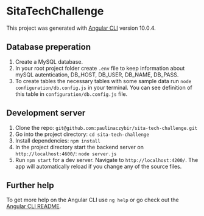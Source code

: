 # SitaTechChallenge

This project was generated with [Angular CLI](https://github.com/angular/angular-cli) version 10.0.4.

## Database preperation

1. Create a MySQL database.
2. In your root project folder create `.env` file to keep information about mySQL autentication, DB_HOST, DB_USER, DB_NAME, DB_PASS.
3. To create tables the necessary tables with some sample data run `node configuration/db.config.js` in your terminal. You can see definition of this table in `configuration/db.config.js` file.

## Development server

1. Clone the repo: `git@github.com:paulinaczybir/sita-tech-challenge.git`
2. Go into the project directory: `cd sita-tech-challenge`
3. Install dependencies: `npm install`
4. In the project directory start the backend server on `http://localhost:4600/`: `node server.js`
5. Run `npm start` for a dev server. Navigate to `http://localhost:4200/`. The app will automatically reload if you change any of the source files.

## Further help

To get more help on the Angular CLI use `ng help` or go check out the [Angular CLI README](https://github.com/angular/angular-cli/blob/master/README.md).
